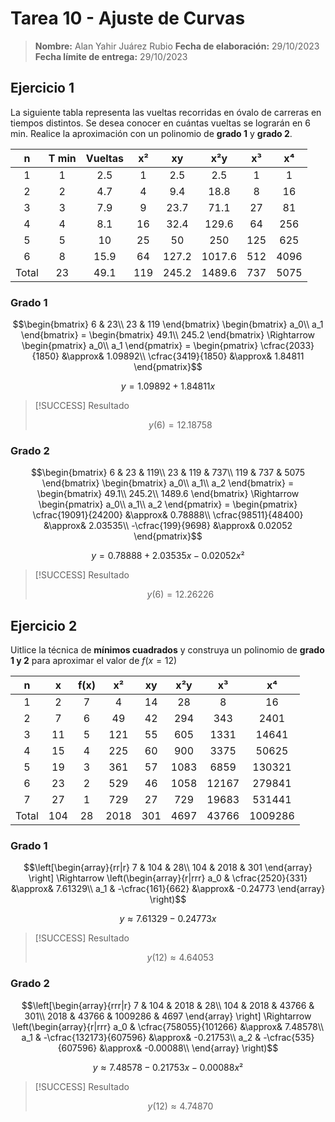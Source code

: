 # Tarea 10 - Ajuste de Curvas

> **Nombre:** Alan Yahir Juárez Rubio 
> **Fecha de elaboración:** 29/10/2023
> **Fecha límite de entrega:** 29/10/2023

## Ejercicio 1

La siguiente tabla representa las vueltas recorridas en óvalo  de carreras en tiempos distintos. Se desea conocer en cuántas vueltas se lograrán en 6 min. Realice la aproximación con un polinomio de **grado 1** y **grado 2**.

|   n   | T min | Vueltas | x²  |  xy   |  x²y   | x³  |  x⁴  |
|:-----:|:-----:|:-------:|:---:|:-----:|:------:|:---:|:----:|
|   1   |   1   |   2.5   |  1  |  2.5  |  2.5   |  1  |  1   |
|   2   |   2   |   4.7   |  4  |  9.4  |  18.8  |  8  |  16  |
|   3   |   3   |   7.9   |  9  | 23.7  |  71.1  | 27  |  81  |
|   4   |   4   |   8.1   | 16  | 32.4  | 129.6  | 64  | 256  |
|   5   |   5   |   10    | 25  |  50   |  250   | 125 | 625  |
|   6   |   8   |  15.9   | 64  | 127.2 | 1017.6 | 512 | 4096 |
| Total |  23   |  49.1   | 119 | 245.2 | 1489.6 | 737 | 5075 |

### Grado 1

$$\begin{bmatrix}
	 6 & 23\\
	23 & 119
\end{bmatrix}
\begin{bmatrix}
	a_0\\ a_1
\end{bmatrix} = 
\begin{bmatrix}
	49.1\\ 245.2
\end{bmatrix} \Rightarrow
\begin{pmatrix}
	a_0\\ a_1
\end{pmatrix} = 
\begin{pmatrix}
	\cfrac{2033}{1850} &\approx& 1.09892\\
	\cfrac{3419}{1850} &\approx& 1.84811
\end{pmatrix}$$

$$ y = 1.09892 + 1.84811x \tag{Ajuste lineal}$$

> [!SUCCESS] Resultado
> 
> $$y(6) = 12.18758$$
### Grado 2

$$\begin{bmatrix}
	 6  &  23 & 119\\
	23  & 119 & 737\\
	119 & 737 & 5075
\end{bmatrix}
\begin{bmatrix}
	a_0\\ a_1\\ a_2
\end{bmatrix} = 
\begin{bmatrix}
	49.1\\ 245.2\\ 1489.6
\end{bmatrix} \Rightarrow
\begin{pmatrix}
	a_0\\ a_1\\ a_2
\end{pmatrix} = 
\begin{pmatrix}
	 \cfrac{19091}{24200}  &\approx& 0.78888\\
	 \cfrac{98511}{48400} &\approx& 2.03535\\
	-\cfrac{199}{9698}    &\approx& 0.02052 
\end{pmatrix}$$

$$ y = 0.78888 + 2.03535x - 0.02052x² \tag{Ajuste cuadrático}$$

> [!SUCCESS] Resultado
> 
> $$y(6) = 12.26226$$

<div style="page-break-after: always;"></div>

## Ejercicio 2

Uitlice la técnica de **mínimos cuadrados** y construya un polinomio de **grado 1 y 2** para aproximar el valor de $f(x = 12)$

|   n   |  x  | f(x) |  x²  | xy  | x²y  |  x³   |   x⁴    |
|:-----:|:---:|:----:|:----:|:---:|:----:|:-----:|:-------:|
|   1   |  2  |  7   |  4   | 14  |  28  |   8   |   16    |
|   2   |  7  |  6   |  49  | 42  | 294  |  343  |  2401   |
|   3   | 11  |  5   | 121  | 55  | 605  | 1331  |  14641  |
|   4   | 15  |  4   | 225  | 60  | 900  | 3375  |  50625  |
|   5   | 19  |  3   | 361  | 57  | 1083 | 6859  | 130321  |
|   6   | 23  |  2   | 529  | 46  | 1058 | 12167 | 279841  |
|   7   | 27  |  1   | 729  | 27  | 729  | 19683 | 531441  |
| Total | 104 |  28  | 2018 | 301 | 4697 | 43766 | 1009286 |

### Grado 1

$$\left[\begin{array}{rr|r}
	  7 &  104  & 28\\
	104 & 2018 & 301
\end{array} \right] \Rightarrow
\left(\begin{array}{r|rrr}
	a_0 &  \cfrac{2520}{331} &\approx&  7.61329\\
	a_1 & -\cfrac{161}{662}  &\approx& -0.24773
\end{array} \right)$$

$$ y \approx 7.61329 - 0.24773x \tag{Ajuste lineal}$$

> [!SUCCESS] Resultado
> 
> $$y(12) \approx 4.64053$$

### Grado 2

$$\left[\begin{array}{rrr|r}
	   7 &   104 &    2018 &   28\\
	 104 &  2018 &   43766 &  301\\
	2018 & 43766 & 1009286 & 4697
\end{array} \right] \Rightarrow
\left(\begin{array}{r|rrr}
	a_0 &  \cfrac{758055}{101266} &\approx&  7.48578\\
	a_1 & -\cfrac{132173}{607596} &\approx& -0.21753\\
	a_2 & -\cfrac{535}{607596}    &\approx& -0.00088\\
\end{array} \right)$$

$$ y \approx 7.48578 - 0.21753x - 0.00088x² \tag{Ajuste cuadrático}$$

> [!SUCCESS] Resultado
> 
> $$y(12) \approx 4.74870$$
